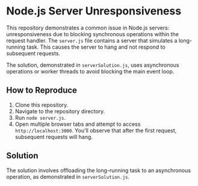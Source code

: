 # Node.js Server Unresponsiveness

This repository demonstrates a common issue in Node.js servers: unresponsiveness due to blocking synchronous operations within the request handler.  The `server.js` file contains a server that simulates a long-running task. This causes the server to hang and not respond to subsequent requests.

The solution, demonstrated in `serverSolution.js`, uses asynchronous operations or worker threads to avoid blocking the main event loop.

## How to Reproduce

1. Clone this repository.
2. Navigate to the repository directory.
3. Run `node server.js`.
4. Open multiple browser tabs and attempt to access `http://localhost:3000`. You'll observe that after the first request, subsequent requests will hang.

## Solution

The solution involves offloading the long-running task to an asynchronous operation, as demonstrated in `serverSolution.js`.